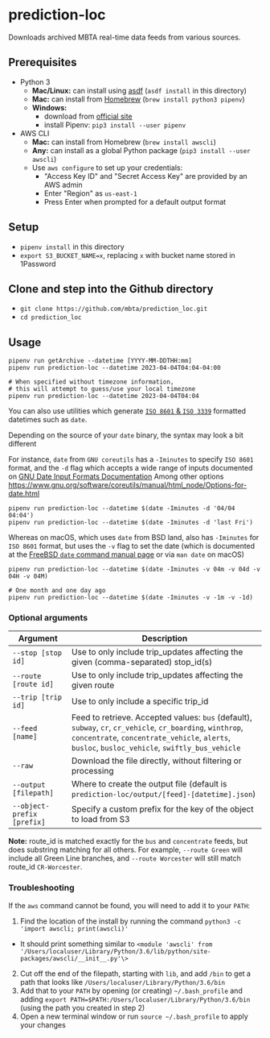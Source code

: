 # prediction-loc

Downloads archived MBTA real-time data feeds from various sources.

## Prerequisites

* Python 3
  * **Mac/Linux:** can install using [asdf](https://asdf-vm.com/) (`asdf install` in this directory)
  * **Mac:** can install from [Homebrew](https://brew.sh) (`brew install python3 pipenv`)
  * **Windows:**
    * download from [official site](https://www.python.org/downloads/windows/)
    * install Pipenv: `pip3 install --user pipenv`
* AWS CLI
  * **Mac:** can install from Homebrew (`brew install awscli`)
  * **Any:** can install as a global Python package (`pip3 install --user awscli`)
  * Use `aws configure` to set up your credentials:
    * "Access Key ID" and "Secret Access Key" are provided by an AWS admin
    * Enter "Region" as `us-east-1`
    * Press Enter when prompted for a default output format

## Setup

* `pipenv install` in this directory
* `export S3_BUCKET_NAME=x`, replacing `x` with bucket name stored in 1Password

## Clone and step into the Github directory
* `git clone https://github.com/mbta/prediction_loc.git`
* `cd prediction_loc`

## Usage

```
pipenv run getArchive --datetime [YYYY-MM-DDTHH:mm]
pipenv run prediction-loc --datetime 2023-04-04T04:04-04:00

# When specified without timezone information,
# this will attempt to guess/use your local timezone
pipenv run prediction-loc --datetime 2023-04-04T04:04
```

You can also use utilities which generate [`ISO 8601` & `ISO 3339`](https://ijmacd.github.io/rfc3339-iso8601/) formatted datetimes such as `date`.

Depending on the source of your `date` binary, the syntax may look a bit different

For instance, `date` from `GNU coreutils` has a `-Iminutes` to specify `ISO 8601` format, 
and the `-d` flag which accepts a wide range of inputs documented on 
[GNU Date Input Formats Documentation](https://www.gnu.org/software/coreutils/manual/html_node/Date-input-formats.html)
Among other options https://www.gnu.org/software/coreutils/manual/html_node/Options-for-date.html
```
pipenv run prediction-loc --datetime $(date -Iminutes -d '04/04 04:04')
pipenv run prediction-loc --datetime $(date -Iminutes -d 'last Fri')
```


Whereas on macOS, which uses `date` from BSD land, also has `-Iminutes` for 
`ISO 8601` format, but uses the `-v` flag to set the date (which is documented at 
the [FreeBSD `date` command manual page](https://man.freebsd.org/cgi/man.cgi?date)
or via `man date` on macOS)
```
pipenv run prediction-loc --datetime $(date -Iminutes -v 04m -v 04d -v 04H -v 04M)

# One month and one day ago
pipenv run prediction-loc --datetime $(date -Iminutes -v -1m -v -1d)
```

### Optional arguments

|        Argument           |                                          Description                                          |
| ------------------------- | --------------------------------------------------------------------------------------------- |
| `--stop [stop id]`        | Use to only include trip_updates affecting the given (comma-separated) stop_id(s)             |
| `--route [route id]`      | Use to only include trip_updates affecting the given route                                    |
| `--trip [trip id]`        | Use to only include a specific trip_id                                                        |
| `--feed [name]`           | Feed to retrieve. Accepted values: `bus` (default), `subway`, `cr`, `cr_vehicle`, `cr_boarding`, `winthrop`, `concentrate`, `concentrate_vehicle`, `alerts`, `busloc`, `busloc_vehicle`, `swiftly_bus_vehicle` |
| `--raw`                   | Download the file directly, without filtering or processing                                   |
| `--output [filepath]`     | Where to create the output file (default is `prediction-loc/output/[feed]-[datetime].json`)   |
| `--object-prefix [prefix]`| Specify a custom prefix for the key of the object to load from S3                             |

**Note:** route_id is matched exactly for the `bus` and `concentrate` feeds, but does substring matching for all others. For example, `--route Green` will include all Green Line branches, and `--route Worcester` will still match route_id `CR-Worcester`.

### Troubleshooting

If the `aws` command cannot be found, you will need to add it to your `PATH`:

1. Find the location of the install by running the command `python3 -c 'import awscli; print(awscli)'`
  - It should print something similar to  `<module 'awscli' from '/Users/localuser/Library/Python/3.6/lib/python/site-packages/awscli/__init__.py'\>`
2. Cut off the end of the filepath, starting with `lib`, and add `/bin` to get a path that looks like `/Users/localuser/Library/Python/3.6/bin`
3. Add that to your `PATH` by opening (or creating) `~/.bash_profile` and adding `export PATH=$PATH:/Users/localuser/Library/Python/3.6/bin` (using the path you created in step 2)
4. Open a new terminal window or run `source ~/.bash_profile` to apply your changes
